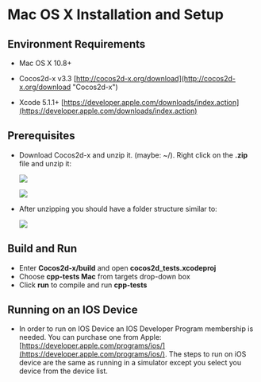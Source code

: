 # Mac OS X Installation and Setup

## Environment Requirements
* Mac OS X 10.8+

* Cocos2d-x v3.3 [http://cocos2d-x.org/download](http://cocos2d-x.org/download "Cocos2d-x")

* Xcode 5.1.1+ [https://developer.apple.com/downloads/index.action](https://developer.apple.com/downloads/index.action)

## Prerequisites
* Download Cocos2d-x and unzip it. (maybe: ~/). Right click on the __.zip__ file
and unzip it:

    ![](OSX-img/unzip.png "")

    ![](OSX-img/unzipping.png "")

* After unzipping you should have a folder structure similar to:

    ![](OSX-img/contents.png "")

## Build and Run
* Enter __Cocos2d-x/build__ and open __cocos2d_tests.xcodeproj__
* Choose __cpp-tests Mac__ from targets drop-down box
* Click __run__ to compile and run __cpp-tests__

## Running on an IOS Device
* In order to run on IOS Device an IOS Developer Program membership is needed.
You can purchase one from Apple: [https://developer.apple.com/programs/ios/](https://developer.apple.com/programs/ios/).
The steps to run on iOS device are the same as running in a simulator except you
select you device from the device list.
